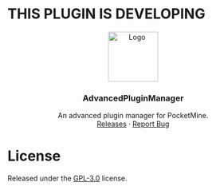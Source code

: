 # THIS PLUGIN IS DEVELOPING

<div align="center">
  <a href="https://github.com/MintoD/AdvancedPluginManager">
    <img src="https://raw.githubusercontent.com/thebigcrafter/AdvancedPluginManager/main/apm.jpg" alt="Logo" width="100" height="100">
  </a>
    <h3 align="center">AdvancedPluginManager</h3>
  <p align="center">
    An advanced plugin manager for PocketMine.
    <br />
    <a href="https://github.com/MintoD/AdvancedPluginManager/releases">Releases</a>
    ·
    <a href="https://github.com/MintoD/AdvancedPluginManager/issues">Report Bug</a>
  </p>
</div>

# License

Released under the [GPL-3.0](https://github.com/MintoD/AdvancedPluginManager/blob/main/LICENSE) license.
